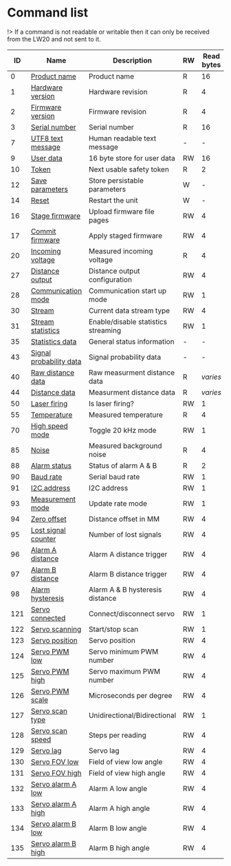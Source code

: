 # Command list

!> If a command is not readable or writable then it can only be received from the LW20 and not sent to it.

|ID|Name|Description|RW|Read bytes|Write bytes|Persists|
|---|---|---|---|---|---|---|
|0	|[Product name](command_detail?id=_0-product-name)		        	|Product name									|R	|16	|-	|-|
|1	|[Hardware version](command_detail?id=_1-hardware-version)	    	|Hardware revision								|R	|4	|-	|-|
|2	|[Firmware version](command_detail?id=_2-firmware-version)	    	|Firmware revision								|R	|4	|-	|-|
|3	|[Serial number](command_detail?id=_3-serial-number)		    	|Serial number									|R	|16	|-	|-|
|7	|[UTF8 text message](command_detail?id=_7-utf8-text-message)		|Human readable text message					|-	|-	|-	|-|
|9	|[User data](command_detail?id=_9-user-data)				        |16 byte store for user data					|RW	|16	|16	|Y|
|10	|[Token](command_detail?id=_10-token)					            |Next usable safety token      				    |R	|2	|-	|-|
|12	|[Save parameters](command_detail?id=_12-save-parameters)		    |Store persistable parameters					|W	|-	|2	|-|
|14	|[Reset](command_detail?id=_14-reset)       		                |Restart the unit            					|W	|-	|2	|-|
|16	|[Stage firmware](command_detail?id=_16-stage-firmware)			    |Upload firmware file pages 					|RW	|4	|130 |-|
|17	|[Commit firmware](command_detail?id=_17-commit-firmware)			|Apply staged firmware         					|RW	|4	|0	|-|
|20	|[Incoming voltage](command_detail?id=_20-incoming-voltage)		    |Measured incoming voltage                      |R	|4	|-	|-|
|27	|[Distance output](command_detail?id=_27-distance-output)           |Distance output configuration                  |RW	|4	|4	|Y|
|28	|[Communication mode](command_detail?id=_28-communication-mode)		|Communication start up mode 					|RW	|1	|1	|Y|
|30	|[Stream](command_detail?id=_30-stream)				                |Current data stream type						|RW	|4	|4	|N|
|31	|[Stream statistics](command_detail?id=_31-statistics)	    	    |Enable/disable statistics streaming			|RW	|1	|1	|N|
|35	|[Statistics data](command_detail?id=_35-statistics-data)		    |General status information						|-	|-	|-	|-|
|43	|[Signal probability data](command_detail?id=_43-signal-probability-data) |Signal probability data          						|-	|-	|-	|-|
|40	|[Raw distance data](command_detail?id=_40-raw-distance-data)       |Raw measurment distance data					|R	|*varies*|-	|-|
|44	|[Distance data](command_detail?id=_44-distance-data)		        |Measurment distance data						|R	|*varies*|-	|-|
|50	|[Laser firing](command_detail?id=_50-laser-firing)		     		|Is laser firing?								|RW	|1	|1	|N|
|55	|[Temperature](command_detail?id=_55-temperature)		     	  	|Measured temperature							|R	|4	|-	|-|
|70	|[High speed mode](command_detail?id=_70-high-speed-mode)		    |Toggle 20 kHz mode          					|RW	|1	|1	|Y|
|85	|[Noise](command_detail?id=_85-noise)		                		|Measured background noise						|R	|4	|-	|-|
|88	|[Alarm status](command_detail?id=_88-alarm-status)		        	|Status of alarm A & B 							|R	|2	|-	|-|
|90	|[Baud rate](command_detail?id=_90-baud-rate)		            	|Serial baud rate								|RW	|1	|1	|Y|
|91	|[I2C address](command_detail?id=_91-i2c-address)		        	|I2C address									|RW	|1	|1	|Y|
|93	|[Measurement mode](command_detail?id=_93-measurement-mode)		    |Update rate mode								|RW	|1	|1	|Y|
|94	|[Zero offset](command_detail?id=_94-zero-offset)		        	|Distance offset in MM							|RW	|4	|4	|Y|
|95	|[Lost signal counter](command_detail?id=_95-lost-signal-counter)	|Number of lost signals							|RW	|4	|4	|Y|
|96	|[Alarm A distance](command_detail?id=_96-alarm-a-distance)		    |Alarm A distance trigger						|RW	|4	|4	|Y|
|97	|[Alarm B distance](command_detail?id=_97-alarm-b-distance)		    |Alarm B distance trigger						|RW	|4	|4	|Y|
|98	|[Alarm hysteresis](command_detail?id=_98-alarm-hysteresis)		    |Alarm A & B hysteresis distance				|RW	|4	|4	|Y|
|121|[Servo connected](command_detail?id=_121-servo-connected)		    |Connect/disconnect servo						|RW	|1	|1	|N|
|122|[Servo scanning](command_detail?id=_122-servo-scanning)		    |Start/stop scan								|RW	|1	|1	|N|
|123|[Servo position](command_detail?id=_123-servo-position)		    |Servo position									|RW	|4	|4	|N|
|124|[Servo PWM low](command_detail?id=_124-servo-pwm-low)		        |Servo minimum PWM number						|RW	|4	|4	|Y|
|125|[Servo PWM high](command_detail?id=_125-servo-pwm-high)		    |Servo maximum PWM number						|RW	|4	|4	|Y|
|126|[Servo PWM scale](command_detail?id=_126-servo-pwm-scale)		    |Microseconds per degree						|RW	|4	|4	|Y|
|127|[Servo scan type](command_detail?id=_127-servo-scan-type)		    |Unidirectional/Bidirectional					|RW	|1	|1	|Y|
|128|[Servo scan speed](command_detail?id=_128-servo-scan-speed)		|Steps per reading								|RW	|4	|4	|Y|
|129|[Servo lag](command_detail?id=_129-servo-lag)		            	|Servo lag										|RW	|4	|4	|Y|
|130|[Servo FOV low](command_detail?id=_130-servo-fov-low)		        |Field of view low angle						|RW	|4	|4	|Y|
|131|[Servo FOV high](command_detail?id=_131-servo-fov-high)		    |Field of view high angle						|RW	|4	|4	|Y|
|132|[Servo alarm A low](command_detail?id=_132-servo-alarm-a-low)		|Alarm A low angle								|RW	|4	|4	|Y|
|133|[Servo alarm A high](command_detail?id=_133-servo-alarm-a-high)	|Alarm A high angle								|RW	|4	|4	|Y|
|134|[Servo alarm B low](command_detail?id=_134-servo-alarm-b-low)		|Alarm B low angle								|RW	|4	|4	|Y|
|135|[Servo alarm B high](command_detail?id=_135-servo-alarm-b-high)	|Alarm B high angle								|RW	|4	|4	|Y|